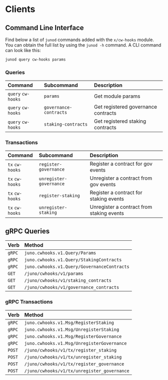 # Clients

## Command Line Interface

Find below a list of `junod` commands added with the `x/cw-hooks` module. You can obtain the full list by using the `junod -h` command. A CLI command can look like this:

```bash
junod query cw-hooks params
```

### Queries

| Command            | Subcommand             | Description                              |
| :----------------- | :--------------------- | :--------------------------------------- |
| `query` `cw-hooks` | `params`               | Get module params                        |
| `query` `cw-hooks` | `governance-contracts` | Get registered governance contracts      |
| `query` `cw-hooks` | `staking-contracts`    | Get registered staking contracts         |

### Transactions

| Command         | Subcommand | Description                                            |
| :-------------- | :--------- | :----------------------------------------------------- |
| `tx` `cw-hooks` | `register-governance`   | Register a contract for gov events        |
| `tx` `cw-hooks` | `unregister-governance` | Unregister a contract from gov events     |
| `tx` `cw-hooks` | `register-staking`      | Register a contract for staking events    |
| `tx` `cw-hooks` | `unregister-staking`    | Unregister a contract from staking events |

## gRPC Queries

| Verb   | Method                                            |
| :----- | :------------------------------------------------ |
| `gRPC` | `juno.cwhooks.v1.Query/Params`                    |
| `gRPC` | `juno.cwhooks.v1.Query/StakingContracts`          |
| `gRPC` | `juno.cwhooks.v1.Query/GovernanceContracts`       |
| `GET`  | `/juno/cwhooks/v1/params`                         |
| `GET`  | `/juno/cwhooks/v1/staking_contracts`              |
| `GET`  | `/juno/cwhooks/v1/governance_contracts`           |

### gRPC Transactions

| Verb   | Method                                      |
| :----- | :------------------------------------------ |
| `gRPC` | `juno.cwhooks.v1.Msg/RegisterStaking`       |
| `gRPC` | `juno.cwhooks.v1.Msg/UnregisterStaking`     |
| `gRPC` | `juno.cwhooks.v1.Msg/RegisterGovernance`    |
| `gRPC` | `juno.cwhooks.v1.Msg/UnregisterGovernance`  |
| `POST` | `/juno/cwhooks/v1/tx/register_staking`      |
| `POST` | `/juno/cwhooks/v1/tx/unregister_staking`    |
| `POST` | `/juno/cwhooks/v1/tx/register_governance`   |
| `POST` | `/juno/cwhooks/v1/tx/unregister_governance` |
